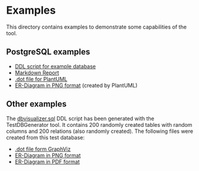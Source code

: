 # Examples

This directory contains examples to demonstrate some capabilities of the tool.

## PostgreSQL examples

* [DDL script for example database](./postgresql_test.sql)
* [Markdown Report](./postgresql_test.md)
* [.dot file for PlantUML](./postgresql_test.dot)
* [ER-Diagram in PNG format](./postgresql_test.png) (created by PlantUML)

## Other examples

The [dbvisualizer.sql](./dbvisualizer.sql) DDL script has been generated with the TestDBGenerator tool. It contains 200
randomly created tables with random columns and 200 relations (also randomly created). The following files were created
from this test database:

* [.dot file form GraphViz](./dbvisualizer.dot)
* [ER-Diagram in PNG format](./dbvisualizer.png)
* [ER-Diagram in PDF format](./dbvisualizer.pdf)


